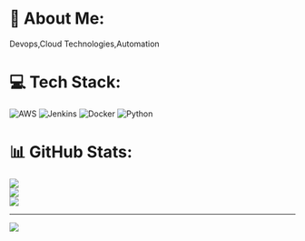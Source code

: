 # 💫 About Me:
Devops,Cloud Technologies,Automation


# 💻 Tech Stack:
![AWS](https://img.shields.io/badge/AWS-%23FF9900.svg?style=for-the-badge&logo=amazon-aws&logoColor=white) ![Jenkins](https://img.shields.io/badge/jenkins-%232C5263.svg?style=for-the-badge&logo=jenkins&logoColor=white) ![Docker](https://img.shields.io/badge/docker-%230db7ed.svg?style=for-the-badge&logo=docker&logoColor=white) ![Python](https://img.shields.io/badge/python-3670A0?style=for-the-badge&logo=python&logoColor=ffdd54)
# 📊 GitHub Stats:
![](https://github-readme-stats.vercel.app/api?username=rajandubey&theme=dark&hide_border=false&include_all_commits=true&count_private=false)<br/>
![](https://github-readme-streak-stats.herokuapp.com/?user=rajandubey&theme=dark&hide_border=false)<br/>
![](https://github-readme-stats.vercel.app/api/top-langs/?username=rajandubey&theme=dark&hide_border=false&include_all_commits=true&count_private=false&layout=compact)

---
[![](https://visitcount.itsvg.in/api?id=rajandubey&icon=0&color=1)](https://visitcount.itsvg.in)

<!-- Proudly created with GPRM ( https://gprm.itsvg.in ) -->

